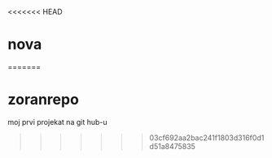 <<<<<<< HEAD
# nova
=======
# zoranrepo
moj prvi projekat na git hub-u
>>>>>>> 03cf692aa2bac241f1803d316f0d1d51a8475835
